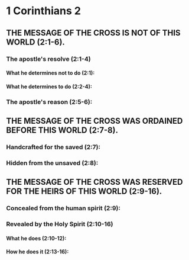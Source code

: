 ---
---
# 1 Corinthians 2 
## THE MESSAGE OF THE CROSS IS NOT OF THIS WORLD (2:1-6). 
###  The apostle\'s resolve (2:1-4) 
####  What he determines not to do (2:1): 
####  What he determines to do (2:2-4): 
###  The apostle\'s reason (2:5-6): 
## THE MESSAGE OF THE CROSS WAS ORDAINED BEFORE THIS WORLD (2:7-8). 
###  Handcrafted for the saved (2:7): 
###  Hidden from the unsaved (2:8): 
## THE MESSAGE OF THE CROSS WAS RESERVED FOR THE HEIRS OF THIS WORLD (2:9-16). 
###  Concealed from the human spirit (2:9): 
###  Revealed by the Holy Spirit (2:10-16) 
####  What he does (2:10-12): 
####  How he does it (2:13-16): 
